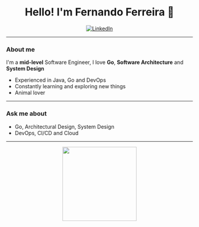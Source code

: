 <h1 align="center">Hello! I'm Fernando Ferreira 👋</h1>

<p align="center">
  <a href="www.linkedin.com/in/fernando-balieiro-ferreira-dev"><img src="https://img.shields.io/badge/-LinkedIn-0077B5?logo=linkedin&logoColor=white&style=for-the-badge" alt="LinkedIn"></a>
</p>

---

### About me

I'm a **mid-level** Software Engineer, I love **Go**, **Software Architecture** and **System Design**

- Experienced in Java, Go and DevOps
- Constantly learning and exploring new things
- Animal lover

---

### Ask me about

- Go, Architectural Design, System Design
- DevOps, CI/CD and Cloud

---

<p align="center">
  <a href="https://github.com/fernandoonrails">
    <img height=200 align="center" src="https://github-readme-stats.vercel.app/api/top-langs?username=fernandoonrails&layout=compact&langs_count=8&card_width=320&theme=radical" />
  </a>
</p>
